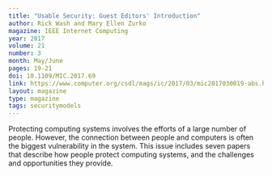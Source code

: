 ```yaml
---
title: "Usable Security: Guest Editors' Introduction"
author: Rick Wash and Mary Ellen Zurko
magazine: IEEE Internet Computing
year: 2017
volume: 21
number: 3
month: May/June
pages: 19-21
doi: 10.1109/MIC.2017.69
link: https://www.computer.org/csdl/mags/ic/2017/03/mic2017030019-abs.html
layout: magazine
type: magazine
tags: securitymodels
---
```


Protecting computing systems involves the efforts of a large number of people.
However, the connection between people and computers is often the biggest
vulnerability in the system. This issue includes seven papers that describe how
people protect computing systems, and the challenges and opportunities they
provide.
